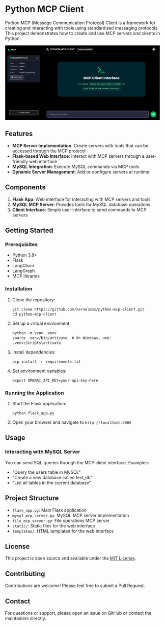 # Python MCP Client

Python MCP (Message Communication Protocol) Client is a framework for creating and interacting with tools using standardized messaging protocols. This project demonstrates how to create and use MCP servers and clients in Python.

![MCP Client Interface](./static/Screenshot%20from%202025-04-13%2006-50-45.png)

## Features

- **MCP Server Implementation**: Create servers with tools that can be accessed through the MCP protocol
- **Flask-based Web Interface**: Interact with MCP servers through a user-friendly web interface
- **MySQL Integration**: Execute MySQL commands via MCP tools
- **Dynamic Server Management**: Add or configure servers at runtime

## Components

1. **Flask App**: Web interface for interacting with MCP servers and tools
2. **MySQL MCP Server**: Provides tools for MySQL database operations
3. **Client Interface**: Simple user interface to send commands to MCP servers

## Getting Started

### Prerequisites

- Python 3.8+
- Flask
- LangChain
- LangGraph
- MCP libraries

### Installation

1. Clone the repository:
   ```
   git clone https://github.com/kernelmax/python-mcp-client.git
   cd python-mcp-client
   ```

2. Set up a virtual environment:
   ```
   python -m venv .venv
   source .venv/bin/activate  # On Windows, use: .venv\Scripts\activate
   ```

3. Install dependencies:
   ```
   pip install -r requirements.txt
   ```

4. Set environment variables:
   ```
   export OPENAI_API_KEY=your-api-key-here
   ```

### Running the Application

1. Start the Flask application:
   ```
   python flask_app.py
   ```

2. Open your browser and navigate to `http://localhost:5000`

## Usage

### Interacting with MySQL Server

You can send SQL queries through the MCP client interface. Examples:

- "Query the users table in MySQL"
- "Create a new database called test_db"
- "List all tables in the current database"

## Project Structure

- `flask_app.py`: Main Flask application
- `mysql_mcp_server.py`: MySQL MCP server implementation
- `file_mcp_server.py`: File operations MCP server
- `static/`: Static files for the web interface
- `templates/`: HTML templates for the web interface

## License

This project is open source and available under the [MIT License](LICENSE).

## Contributing

Contributions are welcome! Please feel free to submit a Pull Request.

## Contact

For questions or support, please open an issue on GitHub or contact the maintainers directly. 